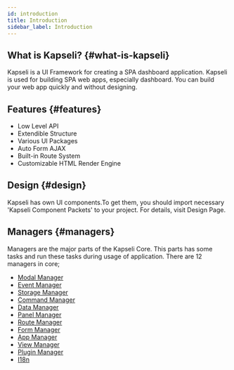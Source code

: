 ```yaml
---
id: introduction
title: Introduction
sidebar_label: Introduction
---
```


## What is Kapseli? {#what-is-kapseli}

Kapseli is a UI Framework for creating a SPA dashboard application. Kapseli is used for building SPA web apps, especially dashboard. You can build your web app quickly and without designing.

## Features {#features}

- Low Level API
- Extendible Structure
- Various UI Packages
- Auto Form AJAX
- Built-in Route System
- Customizable HTML Render Engine

## Design {#design}

Kapseli has own UI components.To get them, you should import necessary 'Kapseli Component Packets' to your project. For details, visit Design Page.

## Managers {#managers}

Managers are the major parts of the Kapseli Core. This parts has some tasks and run these tasks during usage of application. There are 12 managers in core;

- [Modal Manager](/docs/api/managers/modal-manager/)
- [Event Manager](/docs/api/managers/event-manager/)
- [Storage Manager](/docs/api/managers/storage-manager/)
- [Command Manager](/docs/api/managers/command-manager/)
- [Data Manager](/docs/api/managers/data-manager/)
- [Panel Manager](/docs/api/managers/panel-manager/)
- [Route Manager](/docs/api/managers/route-manager/)
- [Form Manager](/docs/api/managers/form-manager/)
- [App Manager](/docs/api/managers/app-manager/)
- [View Manager](/docs/api/managers/view-manager/)
- [Plugin Manager](/docs/api/managers/plugin-manager/)
- [I18n](/docs/api/managers/i18n/)

